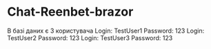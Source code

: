 # Chat-Reenbet-brazor

В базі даних є 3 користувача 
Login: TestUser1
Password: 123
Login: TestUser2
Password: 123
Login: TestUser3
Password: 123
